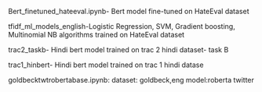 Bert_finetuned_hateeval.ipynb- Bert model fine-tuned on HateEval dataset



tfidf_ml_models_english-Logistic Regression, SVM, Gradient boosting, Multinomial NB algorithms trained on HateEval dataset


trac2_taskb- Hindi bert model trained on trac 2 hindi dataset- task B


trac1_hinbert- Hindi bert model trained on trac 1 hindi datase


goldbecktwtrobertabase.ipynb:
dataset: goldbeck,eng
model:roberta twitter
